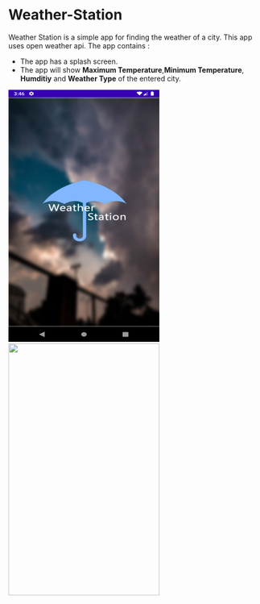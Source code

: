 # Weather-Station

Weather Station is a simple app for finding the weather of a city. This app uses open weather api. The app contains :
- The app has a splash screen.
- The app will show **Maximum Temperature**,**Minimum Temperature**, **Humditiy** and **Weather Type** of the entered city.

<img src="splash.png" height="500px" width="300px">&nbsp;&nbsp;<img src="without_selected,png" height="500px" width="300px">
<!--stackedit_data:
eyJoaXN0b3J5IjpbLTEwNzY3ODU1MzAsNzU2NjYyODc3LDE5OD
Y2NTQ2NjZdfQ==
-->